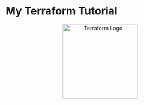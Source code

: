 #                   My Terraform Tutorial

<p align="center">
  <img src="https://www.vectorlogo.zone/logos/terraformio/terraformio-icon.svg" alt="Terraform Logo" width="200"/>
</p>
